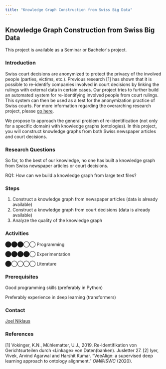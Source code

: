 ```yaml
---
title: "Knowledge Graph Construction from Swiss Big Data"
---
```


Knowledge Graph Construction from Swiss Big Data
------------------------------------------------

This project is available as a Seminar or Bachelor's project.

### Introduction

Swiss court decisions are anonymized to protect the privacy of the involved people (parties, victims, etc.). Previous research \[1\] has shown that it is possible to re-identify companies involved in court decisions by linking the rulings with external data in certain cases. Our project tries to further build an automated system for re-identifying involved people from court rulings. This system can then be used as a test for the anonymization practice of Swiss courts. For more information regarding the overarching research project, please [go here](https://www.digitale-nachhaltigkeit.unibe.ch/index_eng.html).

We propose to approach the general problem of re-identification (not only for a specific domain) with knowledge graphs (ontologies). In this project, you will construct knowledge graphs from both Swiss newspaper articles and court decisions.

### Research Questions

So far, to the best of our knowledge, no one has built a knowledge graph from Swiss newspaper articles or court decisions.

RQ1: How can we build a knowledge graph from large text files?

### Steps

1.  Construct a knowledge graph from newspaper articles (data is already available)
2.  Construct a knowledge graph from court decisions (data is already available)
3.  Analyze the quality of the knowledge graph

### Activities

⬤⬤⬤◯◯ Programming

⬤⬤⬤⬤◯ Experimentation

⬤◯◯◯◯ Literature

### Prerequisites

Good programming skills (preferably in Python)

Preferably experience in deep learning (transformers)

### Contact

[Joel Niklaus](https://www.digitale-nachhaltigkeit.unibe.ch/about_us/persons/niklaus_joel/index_eng.html)

### References

\[1\] Vokinger, K.N., Mühlematter, U.J., 2019. Re-Identifikation von Gerichtsurteilen durch «Linkage» von Daten(banken). Jusletter 27.
\[2\] Iyer, Vivek, Arvind Agarwal and Harshit Kumar. “VeeAlign: a supervised deep learning approach to ontology alignment.” _OM@ISWC_ (2020).